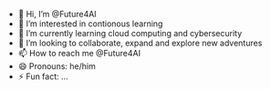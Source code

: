 - 👋 Hi, I’m @Future4AI
- 👀 I’m interested in contionous learning
- 🌱 I’m currently learning cloud computing and cybersecurity
- 💞️ I’m looking to collaborate, expand and explore new adventures
- 📫 How to reach me @Future4AI
- 😄 Pronouns: he/him
- ⚡ Fun fact: ...

<!---
Future4AI/Future4AI is a ✨ special ✨ repository because its `README.md` (this file) appears on your GitHub profile.
You can click the Preview link to take a look at your changes.
--->
